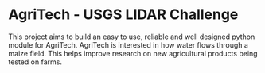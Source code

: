 # AgriTech -  USGS LIDAR Challenge

This project aims to build an easy to use, reliable and well designed python module for AgriTech. AgriTech is interested in how water flows through a maize field. This helps improve research on new agricultural products being tested on farms.
